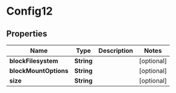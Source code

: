 

# Config12

## Properties

Name | Type | Description | Notes
------------ | ------------- | ------------- | -------------
**blockFilesystem** | **String** |  |  [optional]
**blockMountOptions** | **String** |  |  [optional]
**size** | **String** |  |  [optional]




